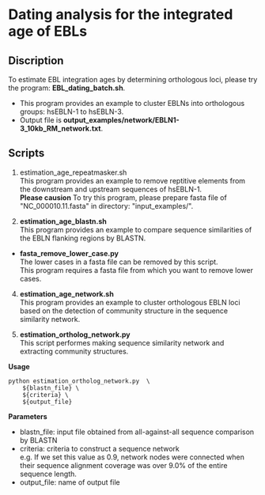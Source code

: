 # Dating analysis for the integrated age of EBLs  

## Discription  
To estimate EBL integration ages by determining orthologous loci, please try the program: **EBL_dating_batch.sh**.  

- This program provides an example to cluster EBLNs into orthologous groups: hsEBLN-1 to hsEBLN-3.  
- Output file is **output_examples/network/EBLN1-3_10kb_RM_network.txt**.  

## Scripts  
1. estimation_age_repeatmasker.sh  
This program provides an example to remove reptitive elements from the downstream and upstream sequences of hsEBLN-1.  
**Please causion** 
To try this program, please prepare fasta file of "NC_000010.11.fasta" in directory: "input_examples/".  

2. **estimation_age_blastn.sh**  
This program provides an example to compare sequence similarities of the EBLN flanking regions by BLASTN.  

- **fasta_remove_lower_case.py**  
The lower cases in a fasta file can be removed by this script.  
This program requires a fasta file from which you want to remove lower cases.  

4. **estimation_age_network.sh**  
This program provides an example to cluster orthologous EBLN loci based on the detection of community structure in the sequence similarity network.  

5. **estimation_ortholog_network.py**  
This script performes making sequence similarity network and extracting community structures.

**Usage**  
```
python estimation_ortholog_network.py  \  
	${blastn_file} \  
	${criteria} \  
	${output_file}  
```

**Parameters**  
- blastn_file: input file obtained from all-against-all sequence comparison by BLASTN  
- criteria: criteria to construct a sequence network  
e.g. If we set this value as 0.9, network nodes were connected when their sequence alignment coverage was over 9.0% of the entire sequence length.  
- output_file: name of output file
